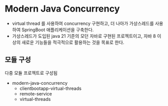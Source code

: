 # Modern Java Concurrency

- virtual thread 를 사용하여 concurrency 구현하고, 더 나아가 가상스레드를 사용하여 SpringBoot 애플리케이션을 구축한다.
- 가상스레드가 도입된 java 21 기준의 모던 자바로 구현된 프로젝트이고, 자바 8 이상의 새로운 기능들을 적극적으로 활용하는 것을 목표로 한다.

## 모듈 구성
다중 모듈 프로젝트로 구성됨
- modern-java-concurrency
  - clientbootapp-virtual-threads
  - remote-service
  - virtual-threads

